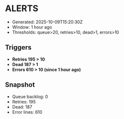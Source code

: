 # ALERTS

- Generated: 2025-10-09T15:20:30Z
- Window: 1 hour ago
- Thresholds: queue>20, retries>10, dead>1, errors>10

## Triggers
- **Retries 195 > 10**
- **Dead 187 > 1**
- **Errors 610 > 10 (since 1 hour ago)**

## Snapshot
- Queue backlog: 0
- Retries: 195
- Dead: 187
- Error lines: 610
